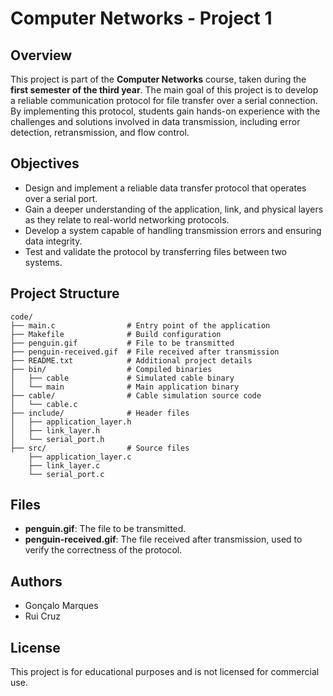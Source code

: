 # Computer Networks - Project 1

## Overview
This project is part of the **Computer Networks** course, taken during the **first semester of the third year**. The main goal of this project is to develop a reliable communication protocol for file transfer over a serial connection. By implementing this protocol, students gain hands-on experience with the challenges and solutions involved in data transmission, including error detection, retransmission, and flow control.

## Objectives
- Design and implement a reliable data transfer protocol that operates over a serial port.
- Gain a deeper understanding of the application, link, and physical layers as they relate to real-world networking protocols.
- Develop a system capable of handling transmission errors and ensuring data integrity.
- Test and validate the protocol by transferring files between two systems.

## Project Structure
```
code/
├── main.c                # Entry point of the application
├── Makefile              # Build configuration
├── penguin.gif           # File to be transmitted
├── penguin-received.gif  # File received after transmission
├── README.txt            # Additional project details
├── bin/                  # Compiled binaries
│   ├── cable             # Simulated cable binary
│   └── main              # Main application binary
├── cable/                # Cable simulation source code
│   └── cable.c
├── include/              # Header files
│   ├── application_layer.h
│   ├── link_layer.h
│   └── serial_port.h
├── src/                  # Source files
    ├── application_layer.c
    ├── link_layer.c
    └── serial_port.c
```

## Files
- **penguin.gif**: The file to be transmitted.
- **penguin-received.gif**: The file received after transmission, used to verify the correctness of the protocol.

## Authors
- Gonçalo Marques
- Rui Cruz

## License
This project is for educational purposes and is not licensed for commercial use.

